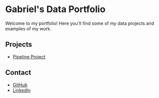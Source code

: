 # Gabriel's Data Portfolio

Welcome to my portfolio! Here you'll find some of my data projects and examples of my work.

## Projects
- [Pipeline Project](./pipeline_project)

## Contact
- [GitHub](https://github.com/ACSGabriel)
- [LinkedIn](https://linkedin.com/in/acsgabriel/)
